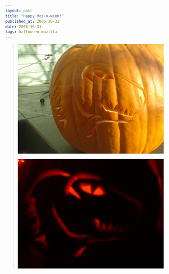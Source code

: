 ```yaml
---
layout: post
title: "Happy Moz-o-ween!"
published_at: 2006-10-31
date: 2006-10-31
tags: halloween mozilla
---
```


> ![moz-o-lantern @ daytime](283823957_20e4af594d.jpg)
> 
> ![moz-o-lantern @ nighttime](283820619_5801e02beb.jpg)